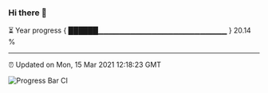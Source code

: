 ### Hi there 👋

⏳ Year progress { ██████▁▁▁▁▁▁▁▁▁▁▁▁▁▁▁▁▁▁▁▁▁▁▁▁ } 20.14 %

---

⏰ Updated on Mon, 15 Mar 2021 12:18:23 GMT

![Progress Bar CI](https://github.com/liununu/liununu/workflows/Progress%20Bar%20CI/badge.svg)
